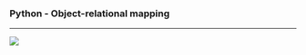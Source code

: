 ### Python - Object-relational mapping
---------------------------------------------------------------------

<img src ="https://softuni.org/wp-content/uploads/2021/12/orm-300x153.png">
